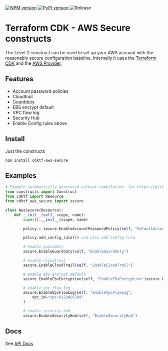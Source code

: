 [![NPM version](https://badge.fury.io/js/cdktf-aws-secure.svg)](https://badge.fury.io/js/cdktf-aws-secure)
[![PyPI version](https://badge.fury.io/py/cdktf-aws-secure.svg)](https://badge.fury.io/py/cdktf-aws-secure)
![Release](https://github.com/shazi7804/cdktf-aws-secure-constructs/workflows/Release/badge.svg)

# Terraform CDK - AWS Secure constructs

The Level 2 construct can be used to set up your AWS account with the reasonably secure configuration baseline. Internally it uses the [Terraform CDK](https://cdk.tf/) and the [AWS Provider](https://cdk.tf/provider/aws).

## Features

* Account password policies
* Cloudtrail
* Guardduty
* EBS encrypt default
* VPC flow log
* Security Hub
* Enable Config rules above

## Install

Just the constructs

```
npm install cdktf-aws-secure
```

## Examples

```python
# Example automatically generated without compilation. See https://github.com/aws/jsii/issues/826
from constructs import Construct
from cdktf import Resource
from cdktf_aws_secure import secure

class AwsSecure(Resource):
    def __init__(self, scope, name):
        super().__init__(scope, name)

        policy = secure.EnableAccountPasswordPolicy(self, "DefaultAccountPwdPolicy")

        policy.add_config_rule()# and also add Config rule.

        # enable guardduty
        secure.EnableGuardduty(self, "EnableGuardduty")

        # enable cloudtrail
        secure.EnableCloudTrail(self, "EnableCloudTrail")

        # enable ebs encrypt default
        secure.EnableEbsEncryption(self, "EnableEbsEncryption")secure.EnableGuardduty(self, "EnableGuardduty")

        # enable vpc flow log
        secure.EnableVpcFlowLog(self, "EnableVpcFlowLog",
            vpc_id="vpc-0123456789"
        )

        # enable security hub
        secure.EnableSecurityHub(self, "EnableSecurityHub")
```

## Docs

See [API Docs](./API.md)
